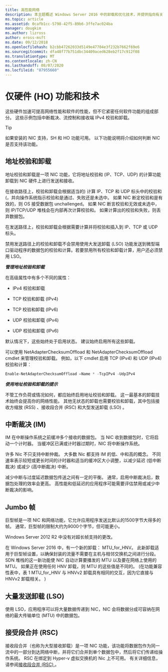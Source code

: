 ```yaml
---
title: 高性能网络
description: 本主题概述 Windows Server 2016 中的卸载和优化技术，并提供指向有关这些技术的其他指南的链接。
ms.topic: article
ms.assetid: 0cafb1cc-5798-42f5-89b6-3ffe7ac024ba
manager: dougkim
ms.author: lizross
author: eross-msft
ms.date: 09/12/2018
ms.openlocfilehash: b2cbb47262033d5149e47704e3f232b7662f69e6
ms.sourcegitcommit: dfa48f77b751dbc34409aced628eb2f17c912f08
ms.translationtype: MT
ms.contentlocale: zh-CN
ms.lasthandoff: 08/07/2020
ms.locfileid: "87955660"
---
```

# <a name="hardware-only-ho-features-and-technologies"></a>仅硬件 (HO) 功能和技术

这些硬件加速可提高网络性能和软件的性能，但不它紧密任何软件功能的组成部分。 这些示例包括中断裁决、流控制和接收端 IPv4 校验和卸载。

>[!TIP]
>如果安装的 NIC 支持，SH 和 HO 功能可用。 以下功能说明将介绍如何判断 NIC 是否支持该功能。

## <a name="address-checksum-offload"></a>地址校验和卸载

地址校验和卸载是一项 NIC 功能，它将地址校验和 (IP、TCP、UDP) 的计算功能卸载到 NIC 硬件上进行发送和接收。

在接收路径上，校验和卸载会根据适当的) 计算 IP、TCP 和 UDP 标头中的校验和 (，并向操作系统指示校验和是通过、失败还是未选中。 如果 NIC 断定校验和是有效的，则 OS 接受数据包 unchallenged。 如果 NIC 断言校验和无效或未选中，则 IP/TCP/UDP 堆栈会在内部再次计算校验和。 如果计算出的校验和失败，则丢弃数据包。

在发送路径上，校验和卸载会根据需要计算并将校验和插入到 IP、TCP 或 UDP 标头。

禁用发送路径上的校验和卸载不会禁用使用大发送卸载 (LSO) 功能发送到微型端口驱动程序的数据包的校验和计算。若要禁用所有校验和卸载计算，用户还必须禁用 LSO。

_**管理地址校验和卸载**_

在高级属性中有多个不同的属性：

-   IPv4 校验和卸载

-   TCP 校验和卸载 (IPv4) 

-   TCP 校验和卸载 (IPv6) 

-   UDP 校验和卸载 (IPv4) 

-   UDP 校验和卸载 (IPv6) 

默认情况下，这些始终处于启用状态。 建议始终启用所有这些卸载。

可以使用 NetAdapterChecksumOffload 和 NetAdapterChecksumOffload cmdlet 来管理校验和卸载。 例如，以下 cmdlet 启用 TCP (IPv4) 和 UDP (IPv4) 校验和计算：

```PowerShell
Enable-NetAdapterChecksumOffload –Name * -TcpIPv4 -UdpIPv4
```

_**使用地址校验和卸载的提示**_

不管工作负荷或情况如何，都应始终启用地址校验和卸载。 这一最基本的卸载技术始终会提高你的网络性能。 其他无状态的卸载也需要校验和卸载，其中包括接收方缩放 (RSS) 、接收段合并 (RSC) 和大型发送卸载 (LSO) 。

## <a name="interrupt-moderation-im"></a>中断裁决 (IM) 

IM 在中断操作系统之前缓冲多个接收的数据包。 当 NIC 收到数据包时，它将启动一个计时器。 当缓冲区已满或计时器过期时，NIC 将中断操作系统。

许多 Nic 不只支持中断仲裁。 大多数 Nic 都支持 IM 的低、中和高的概念。 不同速率表示较短或更长时间的计时器和适当的缓冲区大小调整，以减少延迟 (低中断裁决) 或减少 (高中断裁决) 中断。

减少中断与过度延迟数据包传送之间有一定的平衡。 通常，启用中断裁决后，数据包处理的效率会更高。 高性能和低延迟的应用程序可能需要评估禁用或减少中断裁决的影响。

## <a name="jumbo-frames"></a>Jumbo 帧

巨型帧是一项 NIC 和网络功能，它允许应用程序发送比默认的1500字节大得多的帧。 通常，巨型帧的限制大约为9000个字节，但可能更小。

Windows Server 2012 R2 中没有对超长帧支持的更改。

在 Windows Server 2016 中，有一个新的卸载： MTU_for_HNV。 此新卸载适用于巨型帧设置，以确保封装的流量不需要在主机与相邻交换机之间进行分段。 SDN 堆栈的这一新功能使 NIC 自动计算要播发的 MTU 以及要在网络上使用的 MTU。 如果正在使用任何 HNV 卸载，则 MTU 的这些值是不同的。  (在功能兼容性表中，表 1 MTU_for_HNV 与 HNVv2 卸载具有相同的交互，因为它直接与 HNVv2 卸载相关。 ) 

## <a name="large-send-offload-lso"></a>大量发送卸载 (LSO)

使用 LSO，应用程序可以将大量数据传递到 NIC，NIC 会将数据分成可容纳在网络的最大传输单位 (MTU) 中的数据包。

## <a name="receive-segment-coalescing-rsc"></a>接受段合并 (RSC)

接收段合并（也称为大型接收卸载）是一项 NIC 功能，该功能将数据包作为同一流中的一部分到达网络中断，并将它们合并到单个数据包中，然后将它们传递给操作系统。 RSC 在绑定到 Hyper-v 虚拟交换机的 Nic 上不可用。 有关详细信息，请参阅[接收段合并 (RSC) ](https://docs.microsoft.com/windows-server/networking/technologies/hpn/rsc-in-the-vswitch)。